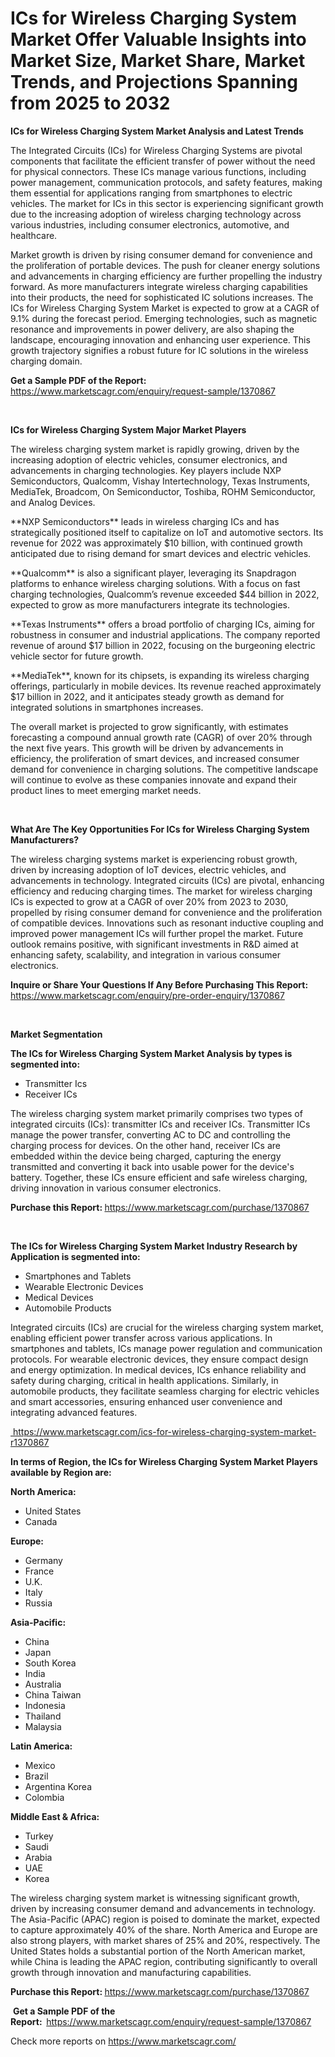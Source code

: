<p><h1>ICs for Wireless Charging System Market Offer Valuable Insights into Market Size, Market Share, Market Trends, and Projections Spanning from 2025 to 2032</h1></p><p><strong>ICs for Wireless Charging System Market Analysis and Latest Trends</strong></p>
<p><p>The Integrated Circuits (ICs) for Wireless Charging Systems are pivotal components that facilitate the efficient transfer of power without the need for physical connectors. These ICs manage various functions, including power management, communication protocols, and safety features, making them essential for applications ranging from smartphones to electric vehicles. The market for ICs in this sector is experiencing significant growth due to the increasing adoption of wireless charging technology across various industries, including consumer electronics, automotive, and healthcare.</p><p>Market growth is driven by rising consumer demand for convenience and the proliferation of portable devices. The push for cleaner energy solutions and advancements in charging efficiency are further propelling the industry forward. As more manufacturers integrate wireless charging capabilities into their products, the need for sophisticated IC solutions increases. The ICs for Wireless Charging System Market is expected to grow at a CAGR of 9.1% during the forecast period. Emerging technologies, such as magnetic resonance and improvements in power delivery, are also shaping the landscape, encouraging innovation and enhancing user experience. This growth trajectory signifies a robust future for IC solutions in the wireless charging domain.</p></p>
<p><strong>Get a Sample PDF of the Report:&nbsp;</strong> <a href="https://www.marketscagr.com/enquiry/request-sample/1370867?utm_campaign=2566&utm_medium=2&utm_source=Github&utm_content=ia&utm_term=22032025&utm_id=ics-for-wireless-charging-system">https://www.marketscagr.com/enquiry/request-sample/1370867</a></p>
<p>&nbsp;</p>
<p><strong>ICs for Wireless Charging System Major Market Players</strong></p>
<p><p>The wireless charging system market is rapidly growing, driven by the increasing adoption of electric vehicles, consumer electronics, and advancements in charging technologies. Key players include NXP Semiconductors, Qualcomm, Vishay Intertechnology, Texas Instruments, MediaTek, Broadcom, On Semiconductor, Toshiba, ROHM Semiconductor, and Analog Devices.</p><p>**NXP Semiconductors** leads in wireless charging ICs and has strategically positioned itself to capitalize on IoT and automotive sectors. Its revenue for 2022 was approximately $10 billion, with continued growth anticipated due to rising demand for smart devices and electric vehicles.</p><p>**Qualcomm** is also a significant player, leveraging its Snapdragon platforms to enhance wireless charging solutions. With a focus on fast charging technologies, Qualcomm’s revenue exceeded $44 billion in 2022, expected to grow as more manufacturers integrate its technologies.</p><p>**Texas Instruments** offers a broad portfolio of charging ICs, aiming for robustness in consumer and industrial applications. The company reported revenue of around $17 billion in 2022, focusing on the burgeoning electric vehicle sector for future growth.</p><p>**MediaTek**, known for its chipsets, is expanding its wireless charging offerings, particularly in mobile devices. Its revenue reached approximately $17 billion in 2022, and it anticipates steady growth as demand for integrated solutions in smartphones increases.</p><p>The overall market is projected to grow significantly, with estimates forecasting a compound annual growth rate (CAGR) of over 20% through the next five years. This growth will be driven by advancements in efficiency, the proliferation of smart devices, and increased consumer demand for convenience in charging solutions. The competitive landscape will continue to evolve as these companies innovate and expand their product lines to meet emerging market needs.</p></p>
<p>&nbsp;</p>
<p><strong>What Are The Key Opportunities For ICs for Wireless Charging System Manufacturers?</strong></p>
<p><p>The wireless charging systems market is experiencing robust growth, driven by increasing adoption of IoT devices, electric vehicles, and advancements in technology. Integrated circuits (ICs) are pivotal, enhancing efficiency and reducing charging times. The market for wireless charging ICs is expected to grow at a CAGR of over 20% from 2023 to 2030, propelled by rising consumer demand for convenience and the proliferation of compatible devices. Innovations such as resonant inductive coupling and improved power management ICs will further propel the market. Future outlook remains positive, with significant investments in R&D aimed at enhancing safety, scalability, and integration in various consumer electronics.</p></p>
<p><strong>Inquire or Share Your Questions If Any Before Purchasing This Report:</strong> <a href="https://www.marketscagr.com/enquiry/pre-order-enquiry/1370867?utm_campaign=2566&utm_medium=2&utm_source=Github&utm_content=ia&utm_term=22032025&utm_id=ics-for-wireless-charging-system">https://www.marketscagr.com/enquiry/pre-order-enquiry/1370867</a></p>
<p>&nbsp;</p>
<p><strong>Market Segmentation</strong></p>
<p><strong>The ICs for Wireless Charging System Market Analysis by types is segmented into:</strong></p>
<p><ul><li>Transmitter Ics</li><li>Receiver ICs</li></ul></p>
<p><p>The wireless charging system market primarily comprises two types of integrated circuits (ICs): transmitter ICs and receiver ICs. Transmitter ICs manage the power transfer, converting AC to DC and controlling the charging process for devices. On the other hand, receiver ICs are embedded within the device being charged, capturing the energy transmitted and converting it back into usable power for the device's battery. Together, these ICs ensure efficient and safe wireless charging, driving innovation in various consumer electronics.</p></p>
<p><strong>Purchase this Report:&nbsp;</strong><a href="https://www.marketscagr.com/purchase/1370867?utm_campaign=2566&utm_medium=2&utm_source=Github&utm_content=ia&utm_term=22032025&utm_id=ics-for-wireless-charging-system">https://www.marketscagr.com/purchase/1370867</a></p>
<p>&nbsp;</p>
<p><strong>The ICs for Wireless Charging System Market Industry Research by Application is segmented into:</strong></p>
<p><ul><li>Smartphones and Tablets</li><li>Wearable Electronic Devices</li><li>Medical Devices</li><li>Automobile Products</li></ul></p>
<p><p>Integrated circuits (ICs) are crucial for the wireless charging system market, enabling efficient power transfer across various applications. In smartphones and tablets, ICs manage power regulation and communication protocols. For wearable electronic devices, they ensure compact design and energy optimization. In medical devices, ICs enhance reliability and safety during charging, critical in health applications. Similarly, in automobile products, they facilitate seamless charging for electric vehicles and smart accessories, ensuring enhanced user convenience and integrating advanced features.</p></p>
<p><a href="https://www.marketscagr.com/ics-for-wireless-charging-system-market-r1370867?utm_campaign=2566&utm_medium=2&utm_source=Github&utm_content=ia&utm_term=22032025&utm_id=ics-for-wireless-charging-system">&nbsp;https://www.marketscagr.com/ics-for-wireless-charging-system-market-r1370867</a></p>
<p><strong>In terms of Region, the ICs for Wireless Charging System Market Players available by Region are:</strong></p>
<p>
    <p> <strong> North America: </strong>
        <ul>
            <li>United States</li>
            <li>Canada</li>
        </ul>
        </p> 
    <p> <strong> Europe: </strong>
        <ul>
            <li>Germany</li>
            <li>France</li>
            <li>U.K.</li>
            <li>Italy</li>
            <li>Russia</li>
        </ul>
        </p> 
    <p> <strong> Asia-Pacific: </strong>
        <ul>
            <li>China</li>
            <li>Japan</li>
            <li>South Korea</li>
            <li>India</li>
            <li>Australia</li>
            <li>China Taiwan</li>
            <li>Indonesia</li>
            <li>Thailand</li>
            <li>Malaysia</li>
        </ul>
        </p> 
    <p> <strong> Latin America: </strong>
        <ul>
            <li>Mexico</li>
            <li>Brazil</li>
            <li>Argentina Korea</li>
            <li>Colombia</li>
        </ul>
        </p> 
    <p> <strong> Middle East & Africa: </strong>
        <ul>
            <li>Turkey</li>
            <li>Saudi</li>
            <li>Arabia</li>
            <li>UAE</li>
            <li>Korea</li>
        </ul>
    </p>
    </p>
<p><p>The wireless charging system market is witnessing significant growth, driven by increasing consumer demand and advancements in technology. The Asia-Pacific (APAC) region is poised to dominate the market, expected to capture approximately 40% of the share. North America and Europe are also strong players, with market shares of 25% and 20%, respectively. The United States holds a substantial portion of the North American market, while China is leading the APAC region, contributing significantly to overall growth through innovation and manufacturing capabilities.</p></p>
<p><strong>Purchase this Report: </strong><a href="https://www.marketscagr.com/purchase/1370867?utm_campaign=2566&utm_medium=2&utm_source=Github&utm_content=ia&utm_term=22032025&utm_id=ics-for-wireless-charging-system">https://www.marketscagr.com/purchase/1370867</a></p>
<p>&nbsp;<strong>Get a Sample PDF of the Report:&nbsp;&nbsp;</strong><a href="https://www.marketscagr.com/enquiry/request-sample/1370867?utm_campaign=2566&utm_medium=2&utm_source=Github&utm_content=ia&utm_term=22032025&utm_id=ics-for-wireless-charging-system">https://www.marketscagr.com/enquiry/request-sample/1370867</a></p>
<p><strong></strong></p>
<p>Check more reports on <a href="https://www.marketscagr.com/?utm_campaign=2566&utm_medium=2&utm_source=Github&utm_content=ia&utm_term=22032025&utm_id=ics-for-wireless-charging-system">https://www.marketscagr.com/</a></p>